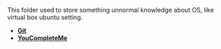 This folder used to store something unnormal knowledge about OS, like virtual box ubuntu setting. 

+ **[Git](https://github.com/lowkeyway/Embedded/blob/master/Software/OS/Others/Git.md)**
+ **[YouCompleteMe](https://github.com/lowkeyway/Embedded/blob/master/Software/OS/Others/YouCompleteMe.md)**
